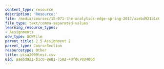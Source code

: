 ```yaml
---
content_type: resource
description: 'Resource:'
file: /media/courses/15-071-the-analytics-edge-spring-2017/aaebd921b1c08e81759240fd6780400d_pisa2009test.csv
file_type: text/comma-separated-values
learning_resource_types:
- Assignments
ocw_type: OCWFile
parent_title: 2.5 Assignment 2
parent_type: CourseSection
resourcetype: Other
title: pisa2009test.csv
uid: aaebd921-b1c0-8e81-7592-40fd6780400d
---
```

